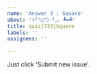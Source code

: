 ```yaml
---
name: 'Answer 3 : Square'
about: "(╯°□°）╯︵ ┻━┻"
title: quiz|733|Square
labels: ''
assignees: ''

---
```


Just click 'Submit new issue'.
